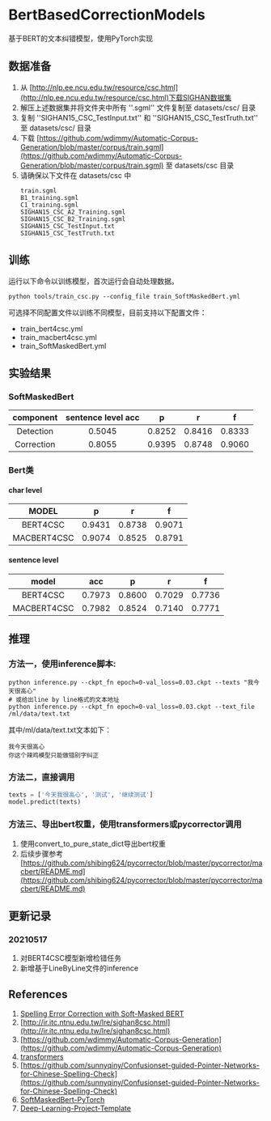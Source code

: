 # BertBasedCorrectionModels

基于BERT的文本纠错模型，使用PyTorch实现

## 数据准备
1. 从 [http://nlp.ee.ncu.edu.tw/resource/csc.html](http://nlp.ee.ncu.edu.tw/resource/csc.html)下载SIGHAN数据集
2. 解压上述数据集并将文件夹中所有 ''.sgml'' 文件复制至 datasets/csc/ 目录
3. 复制 ''SIGHAN15_CSC_TestInput.txt'' 和 ''SIGHAN15_CSC_TestTruth.txt'' 至 datasets/csc/ 目录
4. 下载 [https://github.com/wdimmy/Automatic-Corpus-Generation/blob/master/corpus/train.sgml](https://github.com/wdimmy/Automatic-Corpus-Generation/blob/master/corpus/train.sgml) 至 datasets/csc 目录
5. 请确保以下文件在 datasets/csc 中
    ```
    train.sgml
    B1_training.sgml
    C1_training.sgml  
    SIGHAN15_CSC_A2_Training.sgml  
    SIGHAN15_CSC_B2_Training.sgml  
    SIGHAN15_CSC_TestInput.txt
    SIGHAN15_CSC_TestTruth.txt
    ```

## 训练

运行以下命令以训练模型，首次运行会自动处理数据。
```shell
python tools/train_csc.py --config_file train_SoftMaskedBert.yml
```
可选择不同配置文件以训练不同模型，目前支持以下配置文件：
- train_bert4csc.yml
- train_macbert4csc.yml
- train_SoftMaskedBert.yml

## 实验结果

### SoftMaskedBert
|component|sentence level acc|p|r|f|
|:-:|:-:|:-:|:-:|:-:|
|Detection|0.5045|0.8252|0.8416|0.8333|
|Correction|0.8055|0.9395|0.8748|0.9060|

### Bert类
#### char level
|MODEL|p|r|f|
|:-:|:-:|:-:|:-:|
|BERT4CSC|0.9431|0.8738|0.9071|
|MACBERT4CSC|0.9074|0.8525|0.8791|

#### sentence level
|model|acc|p|r|f|
|:-:|:-:|:-:|:-:|:-:|
|BERT4CSC|0.7973|0.8600|0.7029|0.7736|
|MACBERT4CSC|0.7982|0.8524|0.7140|0.7771|

## 推理
### 方法一，使用inference脚本:
```shell
python inference.py --ckpt_fn epoch=0-val_loss=0.03.ckpt --texts "我今天很高心"
# 或给出line by line格式的文本地址
python inference.py --ckpt_fn epoch=0-val_loss=0.03.ckpt --text_file /ml/data/text.txt
```
其中/ml/data/text.txt文本如下：
```text
我今天很高心
你这个辣鸡模型只能做错别字纠正
```
### 方法二，直接调用
```python
texts = ['今天我很高心', '测试', '继续测试']
model.predict(texts)
```
### 方法三、导出bert权重，使用transformers或pycorrector调用
1. 使用convert_to_pure_state_dict导出bert权重
2. 后续步骤参考[https://github.com/shibing624/pycorrector/blob/master/pycorrector/macbert/README.md](https://github.com/shibing624/pycorrector/blob/master/pycorrector/macbert/README.md)

## 更新记录
### 20210517
1. 对BERT4CSC模型新增检错任务
2. 新增基于LineByLine文件的inference

## References
1. [Spelling Error Correction with Soft-Masked BERT](https://arxiv.org/abs/2005.07421)
2. [http://ir.itc.ntnu.edu.tw/lre/sighan8csc.html](http://ir.itc.ntnu.edu.tw/lre/sighan8csc.html)
3. [https://github.com/wdimmy/Automatic-Corpus-Generation](https://github.com/wdimmy/Automatic-Corpus-Generation)
4. [transformers](https://huggingface.co/)
5. [https://github.com/sunnyqiny/Confusionset-guided-Pointer-Networks-for-Chinese-Spelling-Check](https://github.com/sunnyqiny/Confusionset-guided-Pointer-Networks-for-Chinese-Spelling-Check)
6. [SoftMaskedBert-PyTorch](https://github.com/gitabtion/SoftMaskedBert-PyTorch)
7. [Deep-Learning-Project-Template](https://github.com/L1aoXingyu/Deep-Learning-Project-Template)
